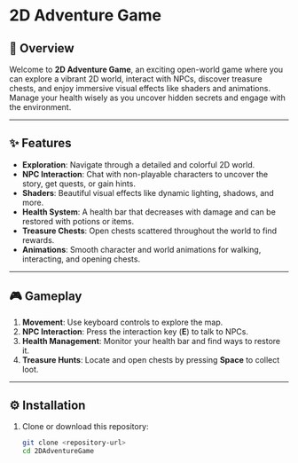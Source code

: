 # 2D Adventure Game

## 🌟 Overview  
Welcome to **2D Adventure Game**, an exciting open-world game where you can explore a vibrant 2D world, interact with NPCs, discover treasure chests, and enjoy immersive visual effects like shaders and animations. Manage your health wisely as you uncover hidden secrets and engage with the environment.

---

## ✨ Features  
- **Exploration**: Navigate through a detailed and colorful 2D world.  
- **NPC Interaction**: Chat with non-playable characters to uncover the story, get quests, or gain hints.  
- **Shaders**: Beautiful visual effects like dynamic lighting, shadows, and more.  
- **Health System**: A health bar that decreases with damage and can be restored with potions or items.  
- **Treasure Chests**: Open chests scattered throughout the world to find rewards.  
- **Animations**: Smooth character and world animations for walking, interacting, and opening chests.

---

## 🎮 Gameplay  
1. **Movement**: Use keyboard controls to explore the map.  
2. **NPC Interaction**: Press the interaction key (**E**) to talk to NPCs.  
3. **Health Management**: Monitor your health bar and find ways to restore it.  
4. **Treasure Hunts**: Locate and open chests by pressing **Space** to collect loot.

---

## ⚙️ Installation  
1. Clone or download this repository:  
   ```bash
   git clone <repository-url>
   cd 2DAdventureGame

